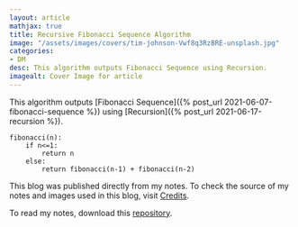 ```yaml
---
layout: article
mathjax: true
title: Recursive Fibonacci Sequence Algorithm
image: "/assets/images/covers/tim-johnson-Vwf8q3RzBRE-unsplash.jpg"
categories:
- DM
desc: This algorithm outputs Fibonacci Sequence using Recursion. 
imagealt: Cover Image for article
---
```


This algorithm outputs [Fibonacci Sequence]({% post_url 2021-06-07-fibonacci-sequence %}) using [Recursion]({% post_url 2021-06-17-recursion %}).

```
fibonacci(n):
	if n<=1:
		return n
	else:
		return fibonacci(n-1) + fibonacci(n-2)
```



This blog was published directly from my notes.
To check the source of my notes and images used in this blog, visit <a href="/credits.html" target="_blank">Credits</a>.

To read my notes, download this <a href="https://github.com/bovem/CS" target="blank">repository</a>.